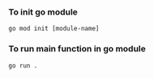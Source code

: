 ### To init go module
```
go mod init [module-name]
```

### To run main function in go module
```
go run .
```